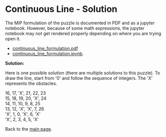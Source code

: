 # Continuous Line - Solution

The MIP formulation of the puzzle is documented in PDF and as a jupyter notebook. 
However, because of some math expressions, the jupyter notebook may not get rendered properly 
depending on where you are trying open it.

- [continuous_line_formulation.pdf](continuous_line_formulation.pdf)
- [continuous_line_formulation.ipynb](zebra_formulation.ipynb).

**Solution:**

Here is one possible solution (there are multiple solutions to this puzzle). 
To draw the line, start from '0' and follow the sequence of integers.
The 'X' represents the obstacles.

16, 17, 'X', 21, 22, 23  
15, 18, 19, 20, 'X', 24  
14, 11, 10, 9, 8, 25  
13, 12, 'X', 'X', 7, 26  
'X', 1, 0, 'X', 6, 'X'  
'X', 2, 3, 4, 5, 'X'

Back to the [main page](../../README.md).